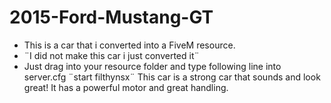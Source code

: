 # 2015-Ford-Mustang-GT
- This is a car that i converted into a FiveM resource.
- ¨I did not make this car i just converted it¨
- Just drag into your resource folder and type following line into server.cfg ¨start filthynsx¨
This car is a strong car that sounds and look great! It has a powerful motor and great handling.
